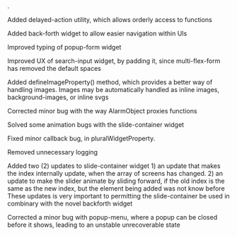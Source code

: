 .

Added delayed-action utility, which allows orderly access to functions

Added back-forth widget to allow easier navigation within UIs

Improved typing of popup-form widget

Improved UX of search-input widget, by padding it, since multi-flex-form has removed the default spaces

Added defineImageProperty() method, which provides a better way of handling images.
Images may be automatically handled as inline images, background-images, or inline svgs

Corrected minor bug with the way AlarmObject proxies functions

Solved some animation bugs with the slide-container widget

Fixed minor callback bug, in pluralWidgetProperty.

Removed unnecessary logging

Added two (2) updates to slide-container widget
    1) an update that makes the index internally update, when the array of screens has changed. 
    2) an update to make the slider animate by sliding forward, if the old index is the same as the new index, but the element being added was not know before
These updates is very important to permitting the slide-container be used in combinary with the novel backforth widget

Corrected a minor bug with popup-menu, where a popup can be closed before it shows, leading to an unstable unrecoverable state